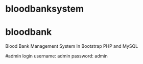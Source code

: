 # bloodbanksystem

# bloodbank
Blood Bank Management System In Bootstrap PHP and MySQL 

#admin login
username: admin
password: admin
